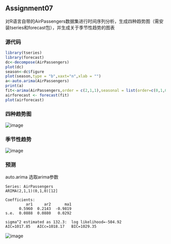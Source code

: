 ## Assignment07

对R语言自带的AirPassengers数据集进行时间序列分析，生成四种趋势图（需安装tseries和forecast包），并生成关于季节性趋势的图表

### 源代码

```r
library(tseries)
library(forecast)
dc<-decompose(AirPassengers)
plot(dc)
season<-dc$figure
plot(season,type = "b",xaxt="n",xlab = "")
a<-auto.arima(AirPassengers)
print(a)
fit<-arima(AirPassengers,order = c(2,1,1),seasonal = list(order=c(0,1,0),period=12))
airforecast <- forecast(fit)
plot(airforecast)
```

### 四种趋势图

![image](https://s2.ax1x.com/2019/05/21/Eztz01.png)

### 季节性趋势

![image](https://s2.ax1x.com/2019/05/21/EzNA6H.png)

### 预测

auto.arima 选取arima参数

```
Series: AirPassengers 
ARIMA(2,1,1)(0,1,0)[12] 

Coefficients:
         ar1     ar2      ma1
      0.5960  0.2143  -0.9819
s.e.  0.0888  0.0880   0.0292

sigma^2 estimated as 132.3:  log likelihood=-504.92
AIC=1017.85   AICc=1018.17   BIC=1029.35
```

![image](https://s2.ax1x.com/2019/05/21/EzdS7n.png)